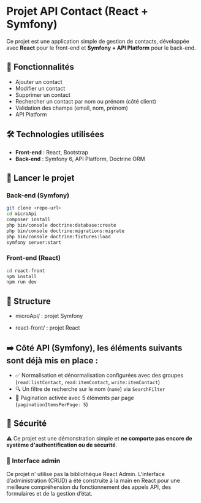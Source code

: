 # Projet API Contact (React + Symfony)

Ce projet est une application simple de gestion de contacts, développée avec **React** pour le front-end et **Symfony + API Platform** pour le back-end.

## 🔧 Fonctionnalités

- Ajouter un contact
- Modifier un contact
- Supprimer un contact
- Rechercher un contact par nom ou prénom (côté client)
- Validation des champs (email, nom, prénom)
- API Platform

## 🛠️ Technologies utilisées

- **Front-end** : React, Bootstrap
- **Back-end** : Symfony 6, API Platform, Doctrine ORM

## 🚀 Lancer le projet

### Back-end (Symfony)

```bash
git clone <repo-url>
cd microApi
composer install
php bin/console doctrine:database:create
php bin/console doctrine:migrations:migrate
php bin/console doctrine:fixtures:load
symfony server:start

```

### Front-end (React)

```bash
cd react-front
npm install
npm run dev
```


## 📁 Structure

* microApi/ : projet Symfony

* react-front/ : projet React


## ➡️ Côté API (Symfony), les éléments suivants sont déjà mis en place :

- ✅ Normalisation et dénormalisation configurées avec des groupes (`read:listContact`, `read:itemContact`, `write:itemContact`)
- 🔍 Un filtre de recherche sur le nom (`name`) via `SearchFilter`
- 📄 Pagination activée avec 5 éléments par page (`paginationItemsPerPage: 5`)



## 🔐 Sécurité

⚠️ Ce projet est une démonstration simple et **ne comporte pas encore de système d'authentification ou de sécurité**.



### 🧩 Interface admin

Ce projet n' utilise pas la bibliothèque React Admin. L’interface d’administration (CRUD) a été construite à la main en React pour une meilleure compréhension du fonctionnement des appels API, des formulaires et de la gestion d’état.




